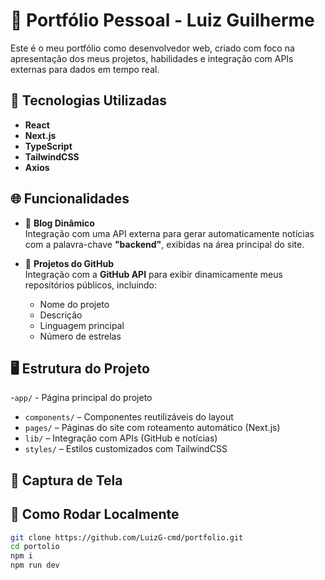 # 💼 Portfólio Pessoal - Luiz Guilherme

Este é o meu portfólio como desenvolvedor web, criado com foco na apresentação dos meus projetos, habilidades e integração com APIs externas para dados em tempo real.

## 🚀 Tecnologias Utilizadas

- **React**
- **Next.js**
- **TypeScript**
- **TailwindCSS**
- **Axios**

## 🌐 Funcionalidades

- 🔎 **Blog Dinâmico**  
  Integração com uma API externa para gerar automaticamente notícias com a palavra-chave **"backend"**, exibidas na área principal do site.

- 🧠 **Projetos do GitHub**  
  Integração com a **GitHub API** para exibir dinamicamente meus repositórios públicos, incluindo:
  - Nome do projeto
  - Descrição
  - Linguagem principal
  - Número de estrelas

## 🖥️ Estrutura do Projeto

-`app/` - Página principal do projeto
- `components/` – Componentes reutilizáveis do layout
- `pages/` – Páginas do site com roteamento automático (Next.js)
- `lib/` – Integração com APIs (GitHub e notícias)
- `styles/` – Estilos customizados com TailwindCSS

## 📸 Captura de Tela



## 🔧 Como Rodar Localmente

```bash
git clone https://github.com/LuizG-cmd/portfolio.git
cd portolio
npm i
npm run dev
